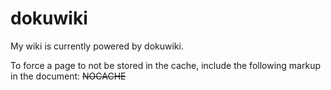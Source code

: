 # dokuwiki

My wiki is currently powered by dokuwiki.



To force a page to not be stored in the cache, include the following markup in the document:
  ~~NOCACHE~~